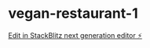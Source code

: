 # vegan-restaurant-1

[Edit in StackBlitz next generation editor ⚡️](https://stackblitz.com/~/github.com/shibbster321321/vegan-restaurant-1)